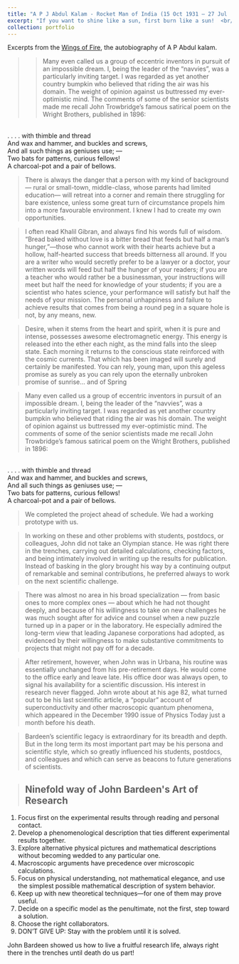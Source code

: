 ```yaml
---
title: "A P J Abdul Kalam - Rocket Man of India (15 Oct 1931 – 27 Jul  2015)"
excerpt: "If you want to shine like a sun, first burn like a sun!  <br/><img src='/images/kalam_waytonp_ons.jpg' width='800'>"
collection: portfolio
---
```



Excerpts from the [Wings of Fire](https://ati.dae.gov.in/ati12052021_8.pdf), the autobiography of A P Abdul kalam. 
>>Many even called us a group of eccentric inventors in
pursuit of an impossible dream. I, being the leader of the
“navvies”, was a particularly inviting target. I was regarded
as yet another country bumpkin who believed that riding the
air was his domain. The weight of opinion against us
buttressed my ever-optimistic mind. The comments of
some of the senior scientists  made me recall John
Trowbridge’s famous satirical poem on the Wright
Brothers, published in 1896:
<br> 
. . . . with thimble and thread
<br> 
And wax and hammer, and buckles and screws,
<br> 
And all such things as geniuses use; —
<br> 
Two bats for patterns, curious fellows!
<br> 
A charcoal-pot and a pair of bellows.


>There is always the danger that a person with my kind of
background— rural or small-town, middle-class, whose
parents had limited education— will retreat into a corner
and remain there struggling for bare existence, unless
some great turn of circumstance propels him into a more
favourable environment. I knew I had to create my own
opportunities.

> I often read Khalil Gibran, and always find his words full
of wisdom. “Bread baked without love is a bitter bread that
feeds but half a man’s hunger,”—those who cannot work
with their hearts achieve but a hollow, half-hearted success
that breeds bitterness all around. If you are a writer who
would secretly prefer to be a lawyer or a doctor, your written
words will feed but half the hunger of your readers; if you
are a teacher who would rather be a businessman, your
instructions will meet but half the need for knowledge of
your students; if you are a scientist who hates science, your
performance will satisfy but half the needs of your mission.
The personal unhappiness and failure to achieve results
that comes from being a round peg in a square hole is not,
by any means, new.

> Desire, when it stems from the heart and spirit, when it
is pure and intense, possesses awesome electromagnetic
energy. This energy is released into the ether each night,
as the mind falls into the sleep state. Each morning it
returns to the conscious state reinforced with the cosmic
currents. That which has been imaged will surely and
certainly be manifested. You can rely, young man, upon this
ageless promise as surely as you can rely upon the
eternally unbroken promise of sunrise... and of Spring

>Many even called us a group of eccentric inventors in
pursuit of an impossible dream. I, being the leader of the
“navvies”, was a particularly inviting target. I was regarded
as yet another country bumpkin who believed that riding the
air was his domain. The weight of opinion against us
buttressed my ever-optimistic mind. The comments of
some of the senior scientists  made me recall John
Trowbridge’s famous satirical poem on the Wright
Brothers, published in 1896:
<br> 
. . . . with thimble and thread
<br> 
And wax and hammer, and buckles and screws,
<br> 
And all such things as geniuses use; —
<br> 
Two bats for patterns, curious fellows!
<br> 
A charcoal-pot and a pair of bellows.

> We completed the project ahead of schedule. We had a
working prototype with us.


> In working on these and other problems with students, postdocs, or colleagues, John did not take an Olympian stance. He was right there in the trenches, carrying out detailed calculations, checking factors, and being intimately involved in writing up the results for publication. Instead of basking in the glory brought his way by a continuing output of remarkable and seminal contributions, he preferred always to work on the next scientific challenge.

> There was almost no area in his broad specialization — from basic ones to more complex ones — about which he had not thought deeply, and because of his willingness to take on new challenges he was much sought after for advice and counsel when a new puzzle turned up in a paper or in the laboratory.
He especially admired the long-term view that leading Japanese corporations had adopted, as evidenced by their willingness to make substantive commitments to projects that might not pay off for a decade.

> After retirement, however, when John was in Urbana, his routine was essentially unchanged from his pre-retirement days. He would
come to the office early and leave late. His office door was always open, to signal his availability for a scientific discussion. His interest in research never flagged. John wrote about at his age 82, what turned out to be his last scientific article, a “popular” account of superconductivity and other macroscopic quantum phenomena, which appeared in the December 1990 issue of Physics Today just a month before his death.

> Bardeen’s scientific legacy is extraordinary for its breadth and depth. But in the long term its most important part may be his persona and scientific style, which so greatly influenced his students, postdocs, and colleagues and which can serve as beacons to future generations of scientists.

> <h2>Ninefold way of John Bardeen's Art of Research</h2>
<ol>
  <li>Focus first on the experimental results through reading and personal contact.</li>
  <li>Develop a phenomenological description that ties different experimental results together.</li>
  <li>Explore alternative physical pictures and mathematical descriptions without
becoming wedded to any particular one.</li>
  <li>Macroscopic arguments have precedence over microscopic calculations.</li>
  <li>Focus on physical understanding, not mathematical elegance, and use the simplest
possible mathematical description of system behavior.</li>
  <li>Keep up with new theoretical techniques—for one of them may prove useful.</li>
  <li>Decide on a specific model as the penultimate, not the first, step toward a solution.</li>
  <li>Choose the right collaborators.</li>
  <li>DON’T GIVE UP: Stay with the problem until it is solved.</li>
</ol>   


John Bardeen showed us how to live a fruitful research life, always right there in the trenches until death do us part!

